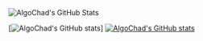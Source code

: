<img src="https://github-readme-streak-stats.herokuapp.com/?user=AlgoChad&theme=default&hide_border=true" alt="AlgoChad's GitHub Stats" />

[![AlgoChad's GitHub stats](https://burn-profile-stats.vercel.app?username=AlgoChad)]
[![AlgoChad's GitHub stats](https://burn-profile-stats.vercel.app/api?username=AlgoChad)](https://github.com/AlgoChad/github-readme-stats)
